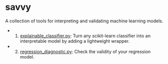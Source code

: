 # savvy

A collection of tools for interpreting and validating machine learning models.

* 1) [explainable_classifier.py](explainable_classifier.py.md): Turn any scikit-learn classifier into an interpretable model by adding a lightweight wrapper.

* 2) [regression_diagnostic.py](regression_diagnostic.py.md): Check the validity of your regression model.

